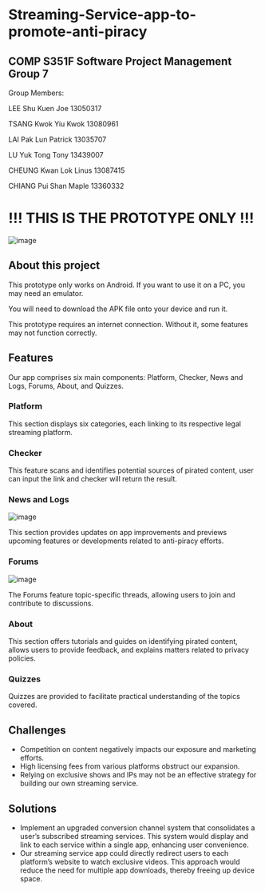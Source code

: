 # Streaming-Service-app-to-promote-anti-piracy #
## COMP S351F Software Project Management Group 7 ##

Group Members:  

LEE Shu Kuen Joe 13050317 

TSANG Kwok Yiu Kwok 13080961 

LAI Pak Lun Patrick 13035707 

LU Yuk Tong Tony 13439007 

CHEUNG Kwan Lok Linus 13087415 

CHIANG Pui Shan Maple 13360332


# !!! THIS IS THE PROTOTYPE ONLY !!! #


![image](https://github.com/LutherYTT/Streaming-Service-app-to-promote-anti-piracy/assets/121934401/b719cd43-2134-401b-8d38-03b7684ec33d)



## About this project ##

This prototype only works on Android. If you want to use it on a PC, you may need an emulator.

You will need to download the APK file onto your device and run it.

This prototype requires an internet connection. Without it, some features may not function correctly.



## Features ##

Our app comprises six main components: Platform, Checker, News and Logs, Forums, About, and Quizzes.

### Platform ###

This section displays six categories, each linking to its respective legal streaming platform.

### Checker ###

This feature scans and identifies potential sources of pirated content, user can input the link and checker will return the result.

### News and Logs ###
![image](https://github.com/LutherYTT/Streaming-Service-app-to-promote-anti-piracy/assets/121934401/c7147d85-cc52-46c7-8c44-6625d0e32384)

This section provides updates on app improvements and previews upcoming features or developments related to anti-piracy efforts.

### Forums ###
![image](https://github.com/LutherYTT/Streaming-Service-app-to-promote-anti-piracy/assets/121934401/39097eff-bbf7-4e79-9006-d8d4c0dd7b9e)

The Forums feature topic-specific threads, allowing users to join and contribute to discussions.

### About ###

This section offers tutorials and guides on identifying pirated content, allows users to provide feedback, and explains matters related to privacy policies.

### Quizzes ###

Quizzes are provided to facilitate practical understanding of the topics covered.



## Challenges ##
- Competition on content negatively impacts our exposure and marketing efforts.
- High licensing fees from various platforms obstruct our expansion.
- Relying on exclusive shows and IPs may not be an effective strategy for building our own streaming service.



## Solutions ##
- Implement an upgraded conversion channel system that consolidates a user’s subscribed streaming services. This system would display and link to each service within a single app, enhancing user convenience.
- Our streaming service app could directly redirect users to each platform’s website to watch exclusive videos. This approach would reduce the need for multiple app downloads, thereby freeing up device space.
